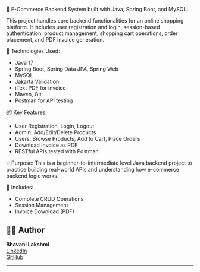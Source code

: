 🛒 E-Commerce Backend System built with Java, Spring Boot, and MySQL.

This project handles core backend functionalities for an online shopping platform. It includes user registration and login, session-based authentication, product management, shopping cart operations, order placement, and PDF invoice generation.

🔧 Technologies Used:
- Java 17
- Spring Boot, Spring Data JPA, Spring Web
- MySQL
- Jakarta Validation
- iText PDF for invoice
- Maven, Git
- Postman for API testing

📦 Key Features:
- User Registration, Login, Logout
- Admin: Add/Edit/Delete Products
- Users: Browse Products, Add to Cart, Place Orders
- Download Invoice as PDF
- RESTful APIs tested with Postman

💡 Purpose:
This is a beginner-to-intermediate level Java backend project to practice building real-world APIs and understanding how e-commerce backend logic works.

📂 Includes:
- Complete CRUD Operations
- Session Management
- Invoice Download (PDF)

## 🙋‍♀️ Author

**Bhavani Lakshmi**  
[LinkedIn](https://www.linkedin.com/in/bhavanilakshmi23)  
[GitHub](https://github.com/bhavanilakshmi2001)

---

